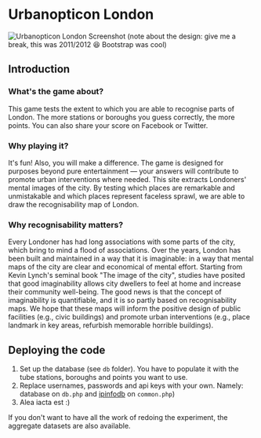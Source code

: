# Urbanopticon London

![Urbanopticon London Screenshot](https://github.com/jpesce/urbanopticon-london/blob/master/urbanopticon-london.png?raw=true)
(note about the design: give me a break, this was 2011/2012 😆 Bootstrap was cool)

## Introduction

### What's the game about?
This game tests the extent to which you are able to recognise parts of London. The more stations or boroughs you guess correctly, the more points. You can also share your score on Facebook or Twitter.

### Why playing it?
It's fun! Also, you will make a difference. The game is designed for purposes beyond pure entertainment — your answers will contribute to promote urban interventions where needed. This site extracts Londoners' mental images of the city. By testing which places are remarkable and unmistakable and which places represent faceless sprawl, we are able to draw the recognisability map of London.

### Why recognisability matters?
Every Londoner has had long associations with some parts of the city, which bring to mind a flood of associations. Over the years, London has been built and maintained in a way that it is imaginable: in a way that mental maps of the city are clear and economical of mental effort. Starting from Kevin Lynch's seminal book "The image of the city", studies have posited that good imaginability allows city dwellers to feel at home and increase their community well-being. The good news is that the concept of imaginability is quantifiable, and it is so partly based on recognisability maps. We hope that these maps will inform the positive design of public facilities (e.g., civic buildings) and promote urban interventions (e.g., place landmark in key areas, refurbish memorable horrible buildings).

## Deploying the code
1. Set up the database (see `db` folder). You have to populate it with the tube stations, boroughs and points you want to use.
2. Replace usernames, passwords and api keys with your own. Namely: database on `db.php` and [ipinfodb](http://ipinfodb.com/) on `common.php`)
3. Alea iacta est :)

If you don't want to have all the work of redoing the experiment, the aggregate datasets are also available.
